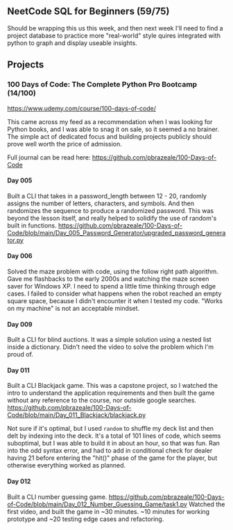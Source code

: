 ## NeetCode SQL for Beginners (59/75)
Should be wrapping this us this week, and then next week I'll need to find a project database to practice more "real-world" style quires integrated with python to graph and display useable insights. 

## Projects
### 100 Days of Code: The Complete Python Pro Bootcamp (14/100)
https://www.udemy.com/course/100-days-of-code/

This came across my feed as a recommendation when I was looking for Python books, and I was able to snag it on sale, so it seemed a no brainer. The simple act of dedicated focus and building projects publicly should prove well worth the price of admission.

Full journal can be read here:
https://github.com/pbrazeale/100-Days-of-Code

#### Day 005
Built a CLI that takes in a password_length between 12 - 20, randomly assigns the number of letters, characters, and symbols. And then randomizes the sequence to produce a randomized password. This was beyond the lesson itself, and really helped to solidify the use of random's built in functions.
https://github.com/pbrazeale/100-Days-of-Code/blob/main/Day_005_Password_Generator/upgraded_password_generator.py

#### Day 006
Solved the maze problem with code, using the follow right path algorithm. Gave me flashbacks to the early 2000s and watching the maze screen saver for Windows XP. I need to spend a little time thinking through edge cases. I failed to consider what happens when the robot reached an empty square space, because I didn't encounter it when I tested my code. "Works on my machine" is not an acceptable mindset.

#### Day 009
Built a CLI for blind auctions. It was a simple solution using a nested list inside a dictionary. Didn't need the video to solve the problem which I'm proud of.

#### Day 011
Built a CLI Blackjack game. This was a capstone project, so I watched the intro to understand the application requirements and then built the game without any reference to the course, nor outside google searches.
https://github.com/pbrazeale/100-Days-of-Code/blob/main/Day_011_Blackjack/blackjack.py

Not sure if it's optimal, but I used `random` to shuffle my deck list and then delt by indexing into the deck. It's a total of 101 lines of code, which seems suboptimal, but I was able to build it in about an hour, so that was fun. Ran into the odd syntax error, and had to add in conditional check for dealer having 21 before entering the "hit()" phase of the game for the player, but otherwise everything worked as planned.

#### Day 012
Built a CLI number guessing game.
https://github.com/pbrazeale/100-Days-of-Code/blob/main/Day_012_Number_Guessing_Game/task1.py
Watched the first video, and built the game in ~30 minutes. ~10 minutes for working prototype and ~20 testing edge cases and refactoring.
